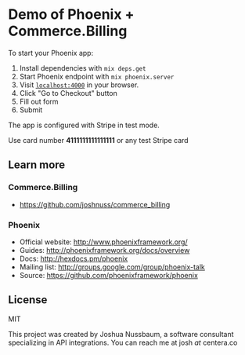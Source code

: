 # Demo of Phoenix + Commerce.Billing

To start your Phoenix app:

  1. Install dependencies with `mix deps.get`
  2. Start Phoenix endpoint with `mix phoenix.server`
  3. Visit [`localhost:4000`](http://localhost:4000) in your browser.
  4. Click "Go to Checkout" button
  5. Fill out form
  6. Submit

The app is configured with Stripe in test mode.

Use card number **4111111111111111** or any test Stripe card

## Learn more

### Commerce.Billing

  * https://github.com/joshnuss/commerce_billing

### Phoenix

  * Official website: http://www.phoenixframework.org/
  * Guides: http://phoenixframework.org/docs/overview
  * Docs: http://hexdocs.pm/phoenix
  * Mailing list: http://groups.google.com/group/phoenix-talk
  * Source: https://github.com/phoenixframework/phoenix

## License

MIT


This project was created by Joshua Nussbaum, a software consultant specializing in API integrations. You can reach me at josh _at_ centera.co
